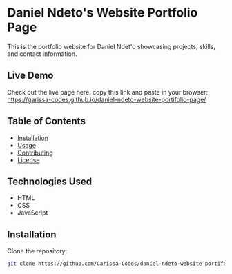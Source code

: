# Daniel Ndeto's Website Portfolio Page

This is the portfolio website for Daniel Ndet'o showcasing projects, skills, and contact information.

## Live Demo

Check out the live page here: copy this link  and paste in your browser:  https://garissa-codes.github.io/daniel-ndeto-website-portifolio-page/

## Table of Contents

- [Installation](#installation)
- [Usage](#usage)
- [Contributing](#contributing)
- [License](#license)

## Technologies Used

- HTML
- CSS
- JavaScript


## Installation

Clone the repository:

```bash
git clone https://github.com/Garissa-Codes/daniel-ndeto-website-portifolio-page.git
